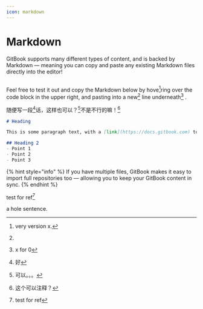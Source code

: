 ```yaml
---
icon: markdown
---
```


# Markdown

GitBook supports many different types of content, and is backed by Markdown — meaning you can copy and paste any existing Markdown files directly into the editor!

<figure><img src="https://gitbookio.github.io/onboarding-template-images/markdown-hero.png" alt=""><figcaption></figcaption></figure>

Feel free to test it out and copy the Markdown below by hove[^1]ring over the code block in the upper right, and pasting into a new[^2] line underneath[^3] .

随便写一段[^4]话，这样也可以？[^5]不是不行的嘛！[^6]

```markdown
# Heading

This is some paragraph text, with a [link](https://docs.gitbook.com) to our docs. 

## Heading 2
- Point 1
- Point 2
- Point 3
```

{% hint style="info" %}
If you have multiple files, GitBook makes it easy to import full repositories too — allowing you to keep your GitBook content in sync.
{% endhint %}

test for ref[^7]

a hole sentence.

[^1]: very version x.

[^2]: 

[^3]: x for 0

[^4]: &#x20;好

[^5]: &#x20;可以。。。

[^6]: &#x20;这个可以注释？

[^7]: test for ref
